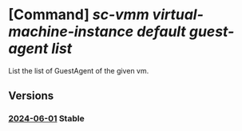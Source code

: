 # [Command] _sc-vmm virtual-machine-instance default guest-agent list_

List the list of GuestAgent of the given vm.

## Versions

### [2024-06-01](/Resources/mgmt-plane/L3tyZXNvdXJjZXVyaX0vcHJvdmlkZXJzL21pY3Jvc29mdC5zY3ZtbS92aXJ0dWFsbWFjaGluZWluc3RhbmNlcy9kZWZhdWx0L2d1ZXN0YWdlbnRz/2024-06-01.xml) **Stable**

<!-- mgmt-plane /{resourceuri}/providers/microsoft.scvmm/virtualmachineinstances/default/guestagents 2024-06-01 -->

